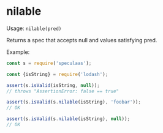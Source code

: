nilable
=====

Usage: ```nilable(pred)```

Returns a spec that accepts null and values satisfying pred.

Example:

```js
const s = require('speculaas');

const {isString} = require('lodash');

assert(s.isValid(isString, null));
// throws "AssertionError: false == true"

assert(s.isValid(s.nilable(isString), 'foobar'));
// OK

assert(s.isValid(s.nilable(isString), null));
// OK

```
